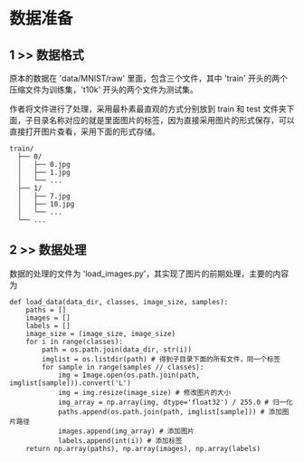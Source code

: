 # 数据准备

## 1 >> 数据格式

原本的数据在 'data/MNIST/raw' 里面，包含三个文件，其中 'train' 开头的两个压缩文件为训练集，'t10k' 开头的两个文件为测试集。

作者将文件进行了处理，采用最朴素最直观的方式分别放到 train 和 test 文件夹下面，子目录名称对应的就是里面图片的标签，因为直接采用图片的形式保存，可以直接打开图片查看，采用下面的形式存储。

```
train/
  ├── 0/
  │   ├── 0.jpg
  │   ├── 1.jpg
  │   └── ...
  ├── 1/
  │   ├── 7.jpg
  │   ├── 10.jpg
  │   └── ...
  └── ...
```

## 2 >> 数据处理

数据的处理的文件为 'load_images.py'，其实现了图片的前期处理，主要的内容为

```
def load_data(data_dir, classes, image_size, samples):
    paths = []
    images = []
    labels = []
    image_size = (image_size, image_size)
    for i in range(classes):
        path = os.path.join(data_dir, str(i))
        imglist = os.listdir(path) # 得到子目录下面的所有文件，同一个标签
        for sample in range(samples // classes):
            img = Image.open(os.path.join(path, imglist[sample])).convert('L')
            img = img.resize(image_size) # 修改图片的大小
            img_array = np.array(img, dtype='float32') / 255.0 # 归一化
            paths.append(os.path.join(path, imglist[sample])) # 添加图片路径
            images.append(img_array) # 添加图片
            labels.append(int(i)) # 添加标签
    return np.array(paths), np.array(images), np.array(labels)
```
